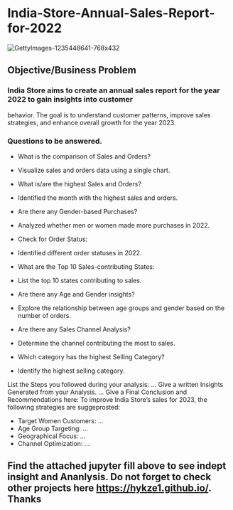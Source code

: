 # India-Store-Annual-Sales-Report-for-2022

![GettyImages-1235448641-768x432](https://github.com/Hykze1/-India-Store-Annual-Sales-Report-for-2022/assets/100960483/be49d288-ac9e-4c4f-bdc4-6a08b6349d61)

## Objective/Business Problem

### India Store aims to create an annual sales report for the year 2022 to gain insights into customer 
behavior. The goal is to understand customer patterns, improve sales strategies, and enhance overall 
growth for the year 2023.

### Questions to be answered.

- What is the comparison of Sales and Orders?
  
- Visualize sales and orders data using a single chart.
  
- What is/are the highest Sales and Orders? 

-  Identified the month with the highest sales and orders.
  
- Are there any Gender-based Purchases?
  
- Analyzed whether men or women made more purchases in 2022.
  
- Check for Order Status:
  
- Identified different order statuses in 2022.
  
- What are the Top 10 Sales-contributing States:
  
- List the top 10 states contributing to sales.
  
- Are there any Age and Gender insights?
  
- Explore the relationship between age groups and gender based on the number of orders.
  
- Are there any Sales Channel Analysis?
  
- Determine the channel contributing the most to sales.
  
- Which category has the highest Selling Category?
  
- Identify the highest selling category.
  
List the Steps you followed during your analysis:
…
Give a written Insights Generated from your Analysis.
…
Give a Final Conclusion and Recommendations here:
To improve India Store’s sales for 2023, the following strategies are suggeprosted:
- Target Women Customers: …
- Age Group Targeting: …
- Geographical Focus: …
- Channel Optimization: …

## Find the attached jupyter fill above to see indept insight and Ananlysis. Do not forget to check other projects here https://hykze1.github.io/. Thanks
